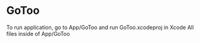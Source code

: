 # GoToo 

To run application, go to App/GoToo and run GoToo.xcodeproj in Xcode
All files inside of App/GoToo




